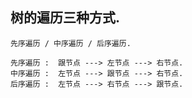 ## 树的遍历三种方式.
    先序遍历 / 中序遍历 / 后序遍历.
    
    先序遍历 :  跟节点 ---> 左节点 ---> 右节点.
    中序遍历 :  左节点 ---> 跟节点 ---> 右节点.
    后序遍历 :  左节点 ---> 右节点 ---> 跟节点.